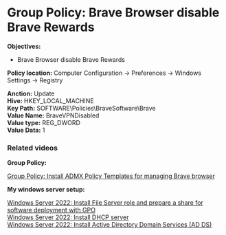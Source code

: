# Group Policy: Brave Browser disable Brave Rewards

<b>Objectives:</b>

* Brave Browser disable Brave Rewards

<b>Policy location:</b> Computer Configuration -> Preferences -> Windows Settings -> Registry

<b>Anction:</b> Update <br />
<b>Hive:</b> HKEY_LOCAL_MACHINE <br />
<b>Key Path:</b> SOFTWARE\Policies\BraveSoftware\Brave <br />
<b>Value Name:</b> BraveVPNDisabled <br />
<b>Value type:</b> REG_DWORD <br />
<b>Value Data:</b> 1 <br />

### Related videos

<b>Group Policy:</b> <br />

[Group Policy: Install ADMX Policy Templates for managing Brave browser](https://youtu.be/VFtB7Of6H-A)

<b>My windows server setup:</b> <br />

[Windows Server 2022: Install File Server role and prepare a share for software deployment with GPO](https://youtu.be/jEWSdC2qwyA) <br />
[Windows Server 2022: Install DHCP server](https://youtu.be/8n0MD9stQis) <br />
[Windows Server 2022: Install Active Directory Domain Services (AD DS)](https://youtu.be/1cYewbW3Tl0) <br />